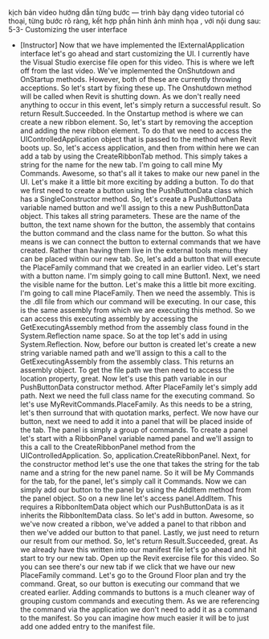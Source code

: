 kịch bản video hướng dẫn từng bước — trình bày dạng video tutorial có thoại, từng bước rõ ràng, kết hợp phần hình ảnh minh họa , với nội dung sau: 
5-3-
Customizing the user interface
- [Instructor] Now that we have implemented the IExternalApplication interface let's go ahead and start customizing the UI. I currently have the Visual Studio exercise file open for this video. This is where we left off from the last video. We've implemented the OnShutdown and OnStartup methods. However, both of these are currently throwing acceptions. So let's start by fixing these up. The Onshutdown method will be called when Revit is shutting down. As we don't really need anything to occur in this event, let's simply return a successful result. So return Result.Succeeded. In the Onstartup method is where we can create a new ribbon element. So, let's start by removing the acception and adding the new ribbon element. To do that we need to access the UIControlledApplication object that is passed to the method when Revit boots up. So, let's access application, and then from within here we can add a tab by using the CreateRibbonTab method. This simply takes a string for the name for the new tab. I'm going to call mine My Commands. Awesome, so that's all it takes to make our new panel in the UI. Let's make it a little bit more exciting by adding a button. To do that we first need to create a button using the PushButtonData class which has a SingleConstructor method. So, let's create a PushButtonData variable named button and we'll assign to this a new PushButtonData object. This takes all string parameters. These are the name of the button, the text name shown for the button, the assembly that contains the button command and the class name for the button. So what this means is we can connect the button to external commands that we have created. Rather than having them live in the external tools menu they can be placed within our new tab. So, let's add a button that will execute the PlaceFamily command that we created in an earlier video. Let's start with a button name. I'm simply going to call mine Button1. Next, we need the visible name for the button. Let's make this a little bit more exciting. I'm going to call mine PlaceFamily. Then we need the assembly. This is the .dll file from which our command will be executing. In our case, this is the same assembly from which we are executing this method. So we can access this executing assembly by accessing the GetExecutingAssembly method from the assembly class found in the System.Reflection name space. So at the top let's add in using System.Reflection. Now, before our button is created let's create a new string variable named path and we'll assign to this a call to the GetExecutingAssembly from the assembly class. This returns an assembly object. To get the file path we then need to access the location property, great. Now let's use this path variable in our PushButtonData constructor method. After PlaceFamily let's simply add path. Next we need the full class name for the executing command. So let's use MyRevitCommands.PlaceFamily. As this needs to be a string, let's then surround that with quotation marks, perfect. We now have our button, next we need to add it into a panel that will be placed inside of the tab. The panel is simply a group of commands. To create a panel let's start with a RibbonPanel variable named panel and we'll assign to this a call to the CreateRibbonPanel method from the UIControlledApplication. So, application.CreateRibbonPanel. Next, for the constructor method let's use the one that takes the string for the tab name and a string for the new panel name. So it will be My Commands for the tab, for the panel, let's simply call it Commands. Now we can simply add our button to the panel by using the AddItem method from the panel object. So on a new line let's access panel.AddItem. This requires a RibbonItemData object which our PushButtonData is as it inherits the RibbonItemData class. So let's add in button. Awesome, so we've now created a ribbon, we've added a panel to that ribbon and then we've added our button to that panel. Lastly, we just need to return our result from our method. So, let's return Result.Succeeded, great. As we already have this written into our manifest file let's go ahead and hit start to try our new tab. Open up the Revit exercise file for this video. So you can see there's our new tab if we click that we have our new PlaceFamily command. Let's go to the Ground Floor plan and try the command. Great, so our button is executing our command that we created earlier. Adding commands to buttons is a much cleaner way of grouping custom commands and executing them. As we are referencing the command via the application we don't need to add it as a command to the manifest. So you can imagine how much easier it will be to just add one added entry to the manifest file.